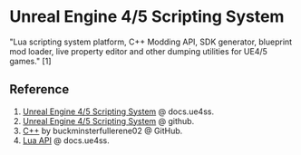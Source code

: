 # Unreal Engine 4/5 Scripting System

"Lua scripting system platform, C++ Modding API, SDK generator, blueprint mod loader,
live property editor and other dumping utilities for UE4/5 games." [1]

## Reference

1. [Unreal Engine 4/5 Scripting System](https://docs.ue4ss.com/) @ docs.ue4ss.
2. [Unreal Engine 4/5 Scripting System](https://github.com/UE4SS-RE/RE-UE4SS) @ github.
3. [C++](https://buckminsterfullerene02.github.io/dev-guide/Basis/C++.html) by buckminsterfullerene02 @ GitHub.
4. [Lua API](https://docs.ue4ss.com/lua-api.html) @ docs.ue4ss.